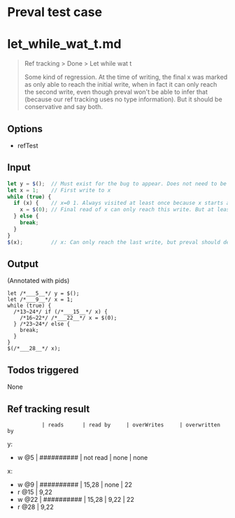 # Preval test case

# let_while_wat_t.md

> Ref tracking > Done > Let while wat t
>
> Some kind of regression. At the time of writing, the final x was marked as only able
> to reach the initial write, when in fact it can only reach the second write, even
> though preval won't be able to infer that (because our ref tracking uses no type
> information). But it should be conservative and say both.

## Options

- refTest

## Input

`````js filename=intro
let y = $();  // Must exist for the bug to appear. Does not need to be referenced.
let x = 1;    // First write to x
while (true) {
  if (x) {    // x=0 1. Always visited at least once because x starts as true.
    x = $(0); // Final read of x can only reach this write. But at least "also" reach this one.
  } else {
    break;
  }
}
$(x);         // x: Can only reach the last write, but preval should detect at least both writes
`````


## Output

(Annotated with pids)

`````filename=intro
let /*___5__*/ y = $();
let /*___9__*/ x = 1;
while (true) {
  /*13~24*/ if (/*___15__*/ x) {
    /*16~22*/ /*___22__*/ x = $(0);
  } /*23~24*/ else {
    break;
  }
}
$(/*___28__*/ x);
`````


## Todos triggered


None


## Ref tracking result


               | reads      | read by     | overWrites     | overwritten by
y:
  - w @5       | ########## | not read    | none           | none

x:
  - w @9       | ########## | 15,28       | none           | 22
  - r @15      | 9,22
  - w @22      | ########## | 15,28       | 9,22           | 22
  - r @28      | 9,22

